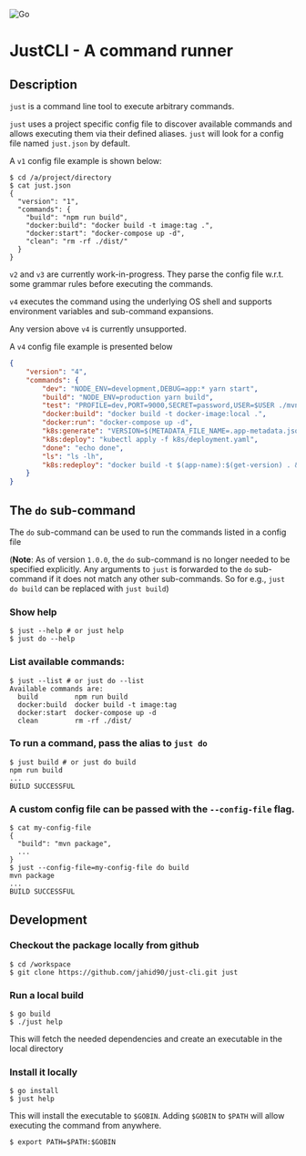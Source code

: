 ![Go](https://github.com/jahid90/just-cli/workflows/Go/badge.svg)

# JustCLI - A command runner

## Description

`just` is a command line tool to execute arbitrary commands.

`just` uses a project specific config file to discover available commands and allows executing them via their defined aliases. `just` will look for a config file named `just.json` by default.

A `v1` config file example is shown below:

```shell
$ cd /a/project/directory
$ cat just.json
{
  "version": "1",
  "commands": {
    "build": "npm run build",
    "docker:build": "docker build -t image:tag .",
    "docker:start": "docker-compose up -d",
    "clean": "rm -rf ./dist/"
  }
}
```

`v2` and `v3` are currently work-in-progress. They parse the config file w.r.t. some grammar rules before executing the commands.

`v4` executes the command using the underlying OS shell and supports environment variables and sub-command expansions.

Any version above `v4` is currently unsupported.

A `v4` config file example is presented below

```json
{
    "version": "4",
    "commands": {
        "dev": "NODE_ENV=development,DEBUG=app:* yarn start",
        "build": "NODE_ENV=production yarn build",
        "test": "PROFILE=dev,PORT=9000,SECRET=password,USER=$USER ./mvnw test",
        "docker:build": "docker build -t docker-image:local .",
        "docker:run": "docker-compose up -d",
        "k8s:generate": "VERSION=$(METADATA_FILE_NAME=.app-metadata.json get-version) envsubst < k8s/template.yaml > k8s/deployment.yaml",
        "k8s:deploy": "kubectl apply -f k8s/deployment.yaml",
        "done": "echo done",
        "ls": "ls -lh",
        "k8s:redeploy": "docker build -t $(app-name):$(get-version) . && kubectl apply -f k8s/deployment.yaml"
    }
}

```

## The `do` sub-command
The `do` sub-command can be used to run the commands listed in a config file

(**Note**: As of version `1.0.0`, the `do` sub-command is no longer needed to be specified explicitly. Any arguments to `just` is forwarded to the `do` sub-command if it does not match any other sub-commands. So for e.g., `just do build` can be replaced with `just build`)

### Show help
```shell
$ just --help # or just help
$ just do --help
```

### List available commands:

```shell
$ just --list # or just do --list
Available commands are:
  build         npm run build
  docker:build  docker build -t image:tag
  docker:start  docker-compose up -d
  clean         rm -rf ./dist/
```

### To run a command, pass the alias to `just do`

```shell
$ just build # or just do build
npm run build
...
BUILD SUCCESSFUL
```

### A custom config file can be passed with the `--config-file` flag.

```shell
$ cat my-config-file
{
  "build": "mvn package",
  ...
}
$ just --config-file=my-config-file do build
mvn package
...
BUILD SUCCESSFUL
```

## Development

### Checkout the package locally from github
```
$ cd /workspace
$ git clone https://github.com/jahid90/just-cli.git just
```
### Run a local build
```
$ go build
$ ./just help
```
This will fetch the needed dependencies and create an executable in the local directory

### Install it locally
```
$ go install
$ just help
```
This will install the executable to `$GOBIN`. Adding `$GOBIN` to `$PATH` will allow executing the command from anywhere.

```
$ export PATH=$PATH:$GOBIN
```
